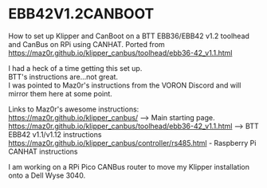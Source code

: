 # EBB42V1.2CANBOOT
How to set up Klipper and CanBoot on a BTT EBB36/EBB42 v1.2 toolhead and CanBus on RPi using CANHAT.  Ported from https://maz0r.github.io/klipper_canbus/toolhead/ebb36-42_v1.1.html

I had a heck of a time getting this set up.  
BTT's instructions are...not great.  
I was pointed to Maz0r's instructions from the VORON Discord and will mirror them here at some point.  

Links to Maz0r's awesome instructions:
https://maz0r.github.io/klipper_canbus/ -->  Main starting page.
https://maz0r.github.io/klipper_canbus/toolhead/ebb36-42_v1.1.html --> BTT EBB42 v1.1/v1.12 instructions
https://maz0r.github.io/klipper_canbus/controller/rs485.html - Raspberry Pi CANHAT instructions


I am working on a RPi Pico CANBus router to move my Klipper installation onto a Dell Wyse 3040. 
